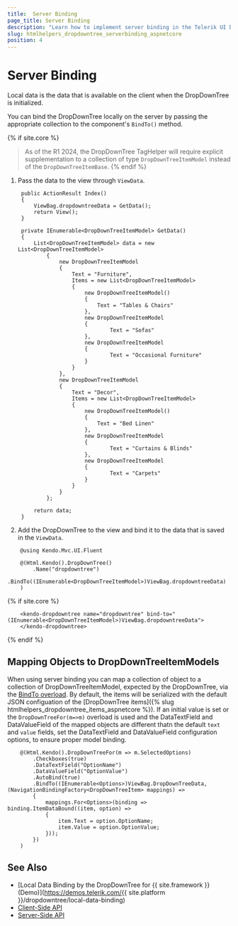 ```yaml
---
title:  Server Binding
page_title: Server Binding
description: "Learn how to implement server binding in the Telerik UI DropDownTree component for {{ site.framework }}."
slug: htmlhelpers_dropdowntree_serverbinding_aspnetcore
position: 4
---
```


# Server Binding

Local data is the data that is available on the client when the DropDownTree is initialized.

You can bind the DropDownTree locally on the server by passing the appropriate collection to the component's `BindTo()` method.

{% if site.core %}
> As of the R1 2024, the DropDownTree TagHelper will require explicit supplementation to a collection of type `DropDownTreeItemModel` instead of the `DropDownTreeItemBase`.
{% endif %}

1. Pass the data to the view through `ViewData`.

        public ActionResult Index()
        {
            ViewBag.dropdowntreeData = GetData();
            return View();
        }

        private IEnumerable<DropDownTreeItemModel> GetData()
        {
            List<DropDownTreeItemModel> data = new List<DropDownTreeItemModel>
                {
                    new DropDownTreeItemModel
                    {
                        Text = "Furniture",
                        Items = new List<DropDownTreeItemModel>
                        {
                            new DropDownTreeItemModel()
                            {
                                Text = "Tables & Chairs"
                            },
                            new DropDownTreeItemModel
                            {
                                    Text = "Sofas"
                            },
                            new DropDownTreeItemModel
                            {
                                    Text = "Occasional Furniture"
                            }
                        }
                    },
                    new DropDownTreeItemModel
                    {
                        Text = "Decor",
                        Items = new List<DropDownTreeItemModel>
                        {
                            new DropDownTreeItemModel()
                            {
                                Text = "Bed Linen"
                            },
                            new DropDownTreeItemModel
                            {
                                    Text = "Curtains & Blinds"
                            },
                            new DropDownTreeItemModel
                            {
                                    Text = "Carpets"
                            }
                        }
                    }
                };

            return data;
        }

1. Add the DropDownTree to the view and bind it to the data that is saved in the `ViewData`.

```HtmlHelper
    @using Kendo.Mvc.UI.Fluent

    @(Html.Kendo().DropDownTree()
        .Name("dropdowntree")
        .BindTo((IEnumerable<DropDownTreeItemModel>)ViewBag.dropdowntreeData)
    )
```
{% if site.core %}
```TagHelper
    <kendo-dropdowntree name="dropdowntree" bind-to="(IEnumerable<DropDownTreeItemModel>)ViewBag.dropdowntreeData">
    </kendo-dropdowntree>
```
{% endif %}

## Mapping Objects to DropDownTreeItemModels

When using server binding you can map a collection of object to a collection of DropDownTreeItemModel, expected by the DropDownTree, via the [BindTo overload](/api/kendo.mvc.ui.fluent/dropdowntreebuilder#bindtosystemcollectionsienumerablesystemaction). By default, the items will be serialized with the default JSON configuation of the [DropDownTree items]({% slug htmlhelpers_dropdowntree_items_aspnetcore %}). If an initial value is set or the `DropDownTreeFor(m=>m)` overload is used and the DataTextField and DataValueField of the mapped objects are different thatn the default `text` and `value` fields, set the DataTextField and DataValueField configuration options, to ensure proper model binding.

```HtmlHelper
    @(Html.Kendo().DropDownTreeFor(m => m.SelectedOptions)
        .Checkboxes(true)
        .DataTextField("OptionName")
        .DataValueField("OptionValue")
        .AutoBind(true)
        .BindTo((IEnumerable<Options>)ViewBag.DropDownTreeData, (NavigationBindingFactory<DropDownTreeItem> mappings) =>
        {
            mappings.For<Options>(binding => binding.ItemDataBound((item, option) =>
            {
                item.Text = option.OptionName;
                item.Value = option.OptionValue;
            }));
        })
    )

```

## See Also

* [Local Data Binding by the DropDownTree for {{ site.framework }} (Demo)](https://demos.telerik.com/{{ site.platform }}/dropdowntree/local-data-binding)
* [Client-Side API](https://docs.telerik.com/kendo-ui/api/javascript/ui/dropdowntree)
* [Server-Side API](/api/dropdowntree)
